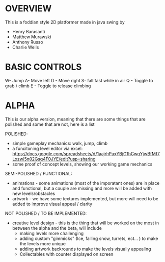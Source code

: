 # OVERVIEW
This is a foddian style 2D platformer made in java swing by
- Henry Barasanti
- Matthew Murawski
- Anthony Russo
- Charlie Wells


# BASIC CONTROLS

W- Jump
A- Move left
D - Move right
S- fall fast while in air
Q - Toggle to grab / climb
E - Toggle to release climbing

# ALPHA

This is our alpha version, meaning that there are some things that are polished and some that are not, here is a list

POLISHED:
- simple gameplay mechanics: walk, jump, climb
- a funcitoning level editor via excel: https://docs.google.com/spreadsheets/d/1aajrhPuxYBjG1hCwqYjwBfMf7LxzwI5n02Gsq4F0JYE/edit?usp=sharing 
- some proof of concept levels, showing our working game mechanics

SEMI-POLISHED / FUNCTIONAL:
- animations - some animations (most of the imporatant ones) are in place and functional, but a couple are missing and more will be added with new levels/obstacles
- artwork - we have some textures implemented, but more will need to be added to improve visual appeal / clarity

NOT POLISHED / TO BE IMPLEMENTED:
- creative level design - this is the thing that will be worked on the most in between the alpha and the beta, will include
    - making levels more challenging 
    - adding custom "gimmicks" (Ice, falling snow, turrets, ect... ) to make the levels more unique
    - adding artwork backrounds to make the levels visually appealing
    - Collectables with counter displayed on screen

